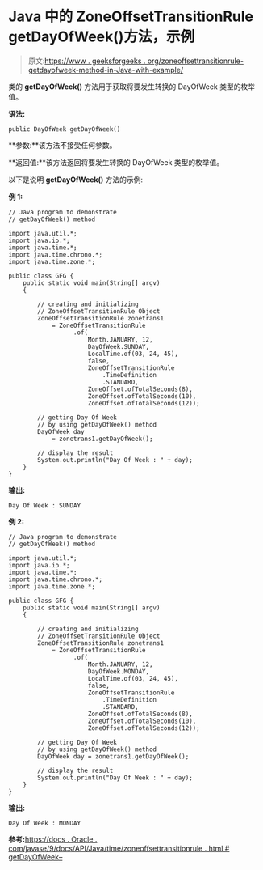 # Java 中的 ZoneOffsetTransitionRule getDayOfWeek()方法，示例

> 原文:[https://www . geeksforgeeks . org/zoneoffsettransitionrule-getdayofweek-method-in-Java-with-example/](https://www.geeksforgeeks.org/zoneoffsettransitionrule-getdayofweek-method-in-java-with-example/)

类的 **getDayOfWeek()** 方法用于获取将要发生转换的 DayOfWeek 类型的枚举值。

**语法:**

```
public DayOfWeek getDayOfWeek()
```

**参数:**该方法不接受任何参数。

**返回值:**该方法返回将要发生转换的 DayOfWeek 类型的枚举值。

以下是说明 **getDayOfWeek()** 方法的示例:

**例 1:**

```
// Java program to demonstrate
// getDayOfWeek() method

import java.util.*;
import java.io.*;
import java.time.*;
import java.time.chrono.*;
import java.time.zone.*;

public class GFG {
    public static void main(String[] argv)
    {

        // creating and initializing
        // ZoneOffsetTransitionRule Object
        ZoneOffsetTransitionRule zonetrans1
            = ZoneOffsetTransitionRule
                  .of(
                      Month.JANUARY, 12,
                      DayOfWeek.SUNDAY,
                      LocalTime.of(03, 24, 45),
                      false,
                      ZoneOffsetTransitionRule
                          .TimeDefinition
                          .STANDARD,
                      ZoneOffset.ofTotalSeconds(8),
                      ZoneOffset.ofTotalSeconds(10),
                      ZoneOffset.ofTotalSeconds(12));

        // getting Day Of Week
        // by using getDayOfWeek() method
        DayOfWeek day
            = zonetrans1.getDayOfWeek();

        // display the result
        System.out.println("Day Of Week : " + day);
    }
}
```

**输出:**

```
Day Of Week : SUNDAY

```

**例 2:**

```
// Java program to demonstrate
// getDayOfWeek() method

import java.util.*;
import java.io.*;
import java.time.*;
import java.time.chrono.*;
import java.time.zone.*;

public class GFG {
    public static void main(String[] argv)
    {

        // creating and initializing
        // ZoneOffsetTransitionRule Object
        ZoneOffsetTransitionRule zonetrans1
            = ZoneOffsetTransitionRule
                  .of(
                      Month.JANUARY, 12,
                      DayOfWeek.MONDAY,
                      LocalTime.of(03, 24, 45),
                      false,
                      ZoneOffsetTransitionRule
                          .TimeDefinition
                          .STANDARD,
                      ZoneOffset.ofTotalSeconds(8),
                      ZoneOffset.ofTotalSeconds(10),
                      ZoneOffset.ofTotalSeconds(12));

        // getting Day Of Week
        // by using getDayOfWeek() method
        DayOfWeek day = zonetrans1.getDayOfWeek();

        // display the result
        System.out.println("Day Of Week : " + day);
    }
}
```

**输出:**

```
Day Of Week : MONDAY

```

**参考:**[https://docs . Oracle . com/javase/9/docs/API/Java/time/zoneoffsettransitionrule . html # getDayOfWeek–](https://docs.oracle.com/javase/9/docs/api/java/time/zone/ZoneOffsetTransitionRule.html#getDayOfWeek--)